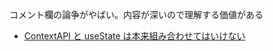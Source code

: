 
コメント欄の論争がやばい。内容が深いので理解する価値がある
- [ContextAPI と useState は本来組み合わせてはいけない](https://zenn.dev/sora_kumo/articles/72fae8a8244adf)
